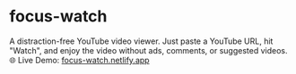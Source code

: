 # focus-watch
A distraction-free YouTube video viewer.   Just paste a YouTube URL, hit "Watch", and enjoy the video without ads, comments, or suggested videos.  🌐 Live Demo: [focus-watch.netlify.app](https://focus-watch.netlify.app)
